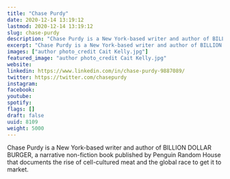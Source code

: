 ```yaml
---
title: "Chase Purdy"
date: 2020-12-14 13:19:12
lastmod: 2020-12-14 13:19:12
slug: chase-purdy
description: "Chase Purdy is a New York-based writer and author of BILLION DOLLAR BURGER, a narrative non-fiction book published by Penguin Random House that documents the rise of cell-cultured meat and the global race to get it to market."
excerpt: "Chase Purdy is a New York-based writer and author of BILLION DOLLAR BURGER, a narrative non-fiction book published by Penguin Random House that documents the rise of cell-cultured meat and the global race to get it to market."
images: ["author photo_credit Cait Kelly.jpg"]
featured_image: "author photo_credit Cait Kelly.jpg"
website: 
linkedin: https://www.linkedin.com/in/chase-purdy-9887089/
twitter: https://twitter.com/chasepurdy
instagram: 
facebook: 
youtube: 
spotify: 
flags: []
draft: false
uuid: 8109
weight: 5000
---
```

Chase Purdy is a New York-based writer and author of BILLION DOLLAR
BURGER, a narrative non-fiction book published by Penguin Random House
that documents the rise of cell-cultured meat and the global race to get
it to market.
